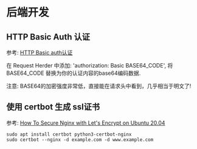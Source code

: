 # 后端开发

## HTTP Basic Auth 认证

参考: [HTTP Basic auth认证](https://www.cnblogs.com/rinack/p/7595232.html)

在 Request Herder 中添加: 'authorization: Basic BASE64_CODE', 将 BASE64_CODE 替换为你的认证内容的base64编码数据.

注意: BASE64的加密强度非常低，直接能在请求头中看到，几乎相当于明文了!


## 使用 certbot 生成 ssl证书

参考: [How To Secure Nginx with Let's Encrypt on Ubuntu 20.04](https://www.digitalocean.com/community/tutorials/how-to-secure-nginx-with-let-s-encrypt-on-ubuntu-20-04)

    sudo apt install certbot python3-certbot-nginx
    sudo certbot --nginx -d example.com -d www.example.com
